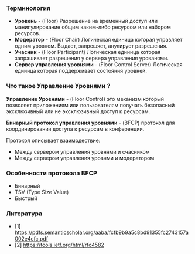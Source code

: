 ### Терминология

 - **Уровень** - (Floor) Разрешение на временный доступ или манипулирование общим каким-либо ресурсом или набором ресурсов.
 - **Модератор**  - (Floor Chair) Логическая единица которая управляет одним уровнем. Выдает, запрещяет, анулирует разрешения.
 - **Учасник** - (Floor Participant) Логическая единица которая запрашивает разрешения у сервера управления урованями.
 - **Сервер управления уровнями** - (Floor Control Server) Логическая единица которая поддерживает состояния уровней.


### Что такое Управление Уровнями ?

**Управление Уровнями** - (Floor Control) это механизм который позволяет приложениям или пользователям получать безопасный эксклюзивный или не эксклюзивный доступ к ресурсам.

**Бинарный протокол управления уровнями** - (BFCP) протокол для координирования доступа к ресурсам в конференции.

Протокол описывает взаимодествие:
 - Между сервером управления уровнями и счасником
 - Между сервером управления уровнми и модератором
 
 ### Особенности протокола BFCP
  - Бинарный
  - TSV (Type Size Value)
  - Быстрый

### Литература
- [1] https://pdfs.semanticscholar.org/aaba/fcfb9b9a5c8bd91355fc2743157a002e4cfc.pdf
- [2] https://tools.ietf.org/html/rfc4582
